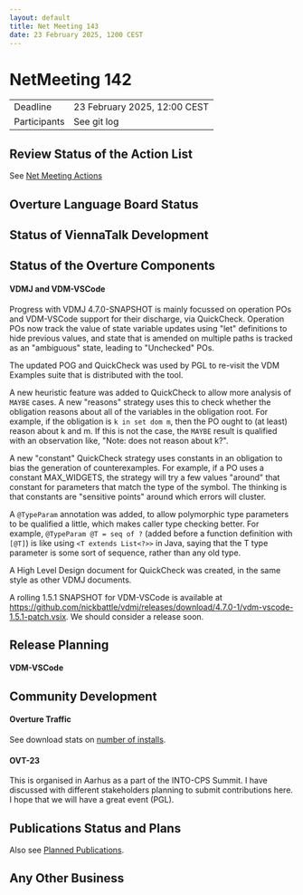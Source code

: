 ```yaml
---
layout: default
title: Net Meeting 143
date: 23 February 2025, 1200 CEST
---
```


<script src="https://code.jquery.com/jquery-1.11.1.min.js">
</script>
<script src="/javascripts/edit.js"></script>
<script>setEditButonNm();</script>

# NetMeeting 142

|||
|---|---|
| Deadline | 23 February 2025, 12:00 CEST |
| Participants | See git log |


## Review Status of the Action List

See [Net Meeting Actions](https://github.com/overturetool/overturetool.github.io/issues?q=is%3Aopen+is%3Aissue+label%3A%22action+net-meeting%22)


## Overture Language Board Status

## Status of ViennaTalk Development

##  Status of the Overture Components

#### VDMJ and VDM-VSCode

Progress with VDMJ 4.7.0-SNAPSHOT is mainly focussed on operation POs and VDM-VSCode support for their discharge, via QuickCheck. Operation POs now track the value of state variable updates using "let" definitions to hide previous values, and state that is amended on multiple paths is tracked as an "ambiguous" state, leading to "Unchecked" POs.

The updated POG and QuickCheck was used by PGL to re-visit the VDM Examples suite that is distributed with the tool.

A new heuristic feature was added to QuickCheck to allow more analysis of `MAYBE` cases. A new "reasons" strategy uses this to check whether the obligation reasons about all of the variables in the obligation root. For example, if the obligation is `k in set dom m`, then the PO ought to (at least) reason about k and m. If this is not the case, the `MAYBE` result is qualified with an observation like, "Note: does not reason about k?".

A new "constant" QuickCheck strategy uses constants in an obligation to bias the generation of counterexamples. For example, if a PO uses a constant MAX_WIDGETS, the strategy will try a few values "around" that constant for parameters that match the type of the symbol. The thinking is that constants are "sensitive points" around which errors will cluster.

A `@TypeParam` annotation was added, to allow polymorphic type parameters to be qualified a little, which makes caller type checking better. For example, `@TypeParam @T = seq of ?` (added before a function definition with `[@T]`) is like using `<T extends List<?>>` in Java, saying that the T type parameter is some sort of sequence, rather than any old type.

A High Level Design document for QuickCheck was created, in the same style as other VDMJ documents.

A rolling 1.5.1 SNAPSHOT for VDM-VSCode is available at https://github.com/nickbattle/vdmj/releases/download/4.7.0-1/vdm-vscode-1.5.1-patch.vsix. We should consider a release soon.

##  Release Planning

#### VDM-VSCode

##  Community Development

#### Overture Traffic

See download stats on [number of installs](https://marketplace.visualstudio.com/items?itemName=overturetool.vdm-vscode).

#### OVT-23
This is organised in Aarhus as a part of the INTO-CPS Summit. I have discussed with different stakeholders planning to submit contributions here. I hope that we will have a great event (PGL).

##  Publications Status and Plans

Also see [Planned Publications](https://www.overturetool.org/publications/PlannedPublications.html).


##  Any Other Business



<div id="edit_page_div"></div>

